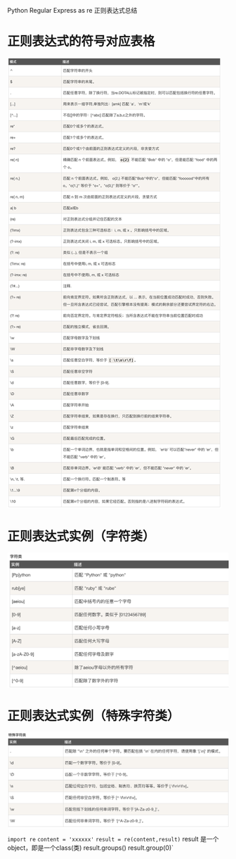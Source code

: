 Python Regular Express as re 正则表达式总结

# 正则表达式的符号对应表格
![](2020-08-15-12-54-14.png)

# 正则表达式实例（字符类）
![](2020-08-15-12-57-26.png)

# 正则表达式实例（特殊字符类）
![](2020-08-15-12-58-22.png)

`import re`
`content = 'xxxxxx'`
`result = re(content,result)`
result 是一个object，即是一个class(类)
result.groups()
result.group(0)`